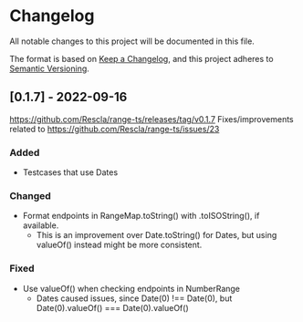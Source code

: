 # Changelog
All notable changes to this project will be documented in this file.

The format is based on [Keep a Changelog](https://keepachangelog.com/en/1.0.0/),
and this project adheres to [Semantic Versioning](https://semver.org/spec/v2.0.0.html).

## [0.1.7] - 2022-09-16
https://github.com/Rescla/range-ts/releases/tag/v0.1.7
Fixes/improvements related to https://github.com/Rescla/range-ts/issues/23

### Added
- Testcases that use Dates

### Changed
- Format endpoints in RangeMap.toString() with .toISOString(), if available.
  - This is an improvement over Date.toString() for Dates, but using valueOf() instead might be more consistent.

### Fixed
- Use valueOf() when checking endpoints in NumberRange
  - Dates caused issues, since Date(0) !== Date(0), but Date(0).valueOf() === Date(0).valueOf()
